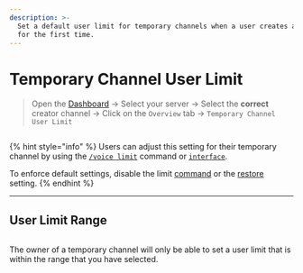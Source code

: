 ```yaml
---
description: >-
  Set a default user limit for temporary channels when a user creates a channel
  for the first time.
---
```


# Temporary Channel User Limit

> Open the [Dashboard](https://tempvoice.xyz/dashboard) -> Select your server -> Select the **correct** creator channel -> Click on the `Overview` tab -> `Temporary Channel User Limit`

<figure><img src="../../../.gitbook/assets/image (3) (1) (1) (1).png" alt=""><figcaption></figcaption></figure>

{% hint style="info" %}
Users can adjust this setting for their temporary channel by using the [`/voice limit`](../../../commands/voice/limit.md) command or [`interface`](../../../commands/interface.md).

To enforce default settings, disable the limit [command](../features/restore.md) or the [restore](../features/restore.md) setting.
{% endhint %}

***

## User Limit Range

<figure><img src="../../../.gitbook/assets/image (4) (1) (1) (1).png" alt=""><figcaption></figcaption></figure>

The owner of a temporary channel will only be able to set a user limit that is within the range that you have selected.
